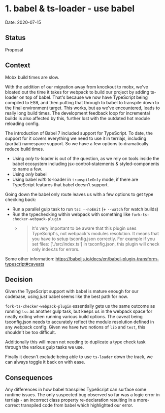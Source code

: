 # 1. babel & ts-loader - use babel

Date: 2020-07-15

## Status

Proposal

## Context
Mobx build times are slow.

With the addition of our migration away from knockout to mobx, we've bloated out
the time it takes for webpack to build our project by adding ts-loader on top of
babel. That's because we now have TypeScript being compiled to ES6, and then
putting that through to babel to transpile down to the final environment target.
This works, but as we've encountered, leads to really long build times. The
development feedback loop for incremental builds is also affected by this,
further lost with the outdated hot module reloading config.

The introduction of Babel 7 included support for TypeScript. To date, the
support for it covers everything we need to use it in terriajs, including
(partial) namespace support. So we have a few options to dramatically reduce
build times.

- Using _only_ ts-loader is out of the question, as we rely on tools inside the
  babel ecosystem including jsx-control-statements & styled-components to name a
  few.
- Using _only_ babel
- Using babel _with_ ts-loader in `transpileOnly` mode, if there are TypeScript
  features that babel doesn't support.

Going down the babel only route leaves us with a few options to get type
checking back:

- Run a parallel gulp task to run `tsc --noEmit` (+ `--watch` for watch builds)
- Run the typechecking within webpack with something like
  `fork-ts-checker-webpack-plugin`
  - > It's very important to be aware that this plugin uses TypeScript's, not
    > webpack's modules resolution. It means that you have to setup
    > tsconfig.json correctly. For example if you set files: ['./src/index.ts']
    > in tsconfig.json, this plugin will check only index.ts for errors.

Some other information:
https://babeljs.io/docs/en/babel-plugin-transform-typescript#caveats

## Decision
Given the TypeScript support with babel is mature enough for our codebase, using
_just_ babel seems like the best path for now.

`fork-ts-checker-webpack-plugin` essentially gets us the same outcome as running
`tsc` as another gulp task, but keeps us in the webpack space for neatly exiting
when running various build options. The caveat being tsconfig.json needs to
accurately reflect the module resolution defined in any webpack config. Given we
have two notions of `lib` and `test`, this shouldn't be too difficult.

Additionally this will mean not needing to duplicate a type check task through
the various gulp tasks we use.

Finally it doesn't exclude being able to use `ts-loader` down the track, we can
always toggle it back on with ease.

## Consequences
Any differences in how babel transpiles TypeScript can surface some runtime
issues. The only suspected bug observed so far was a logic error in terriajs -
an incorrect class property re-declaration resulting in a more-correct
transpiled code from babel which highlighted our error.
